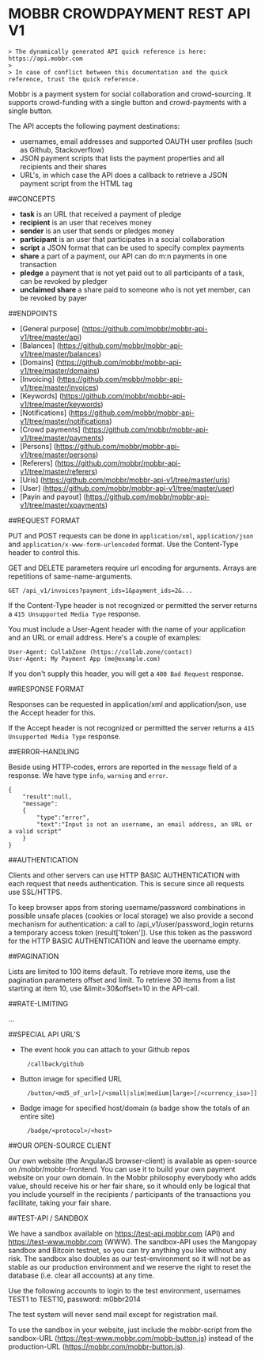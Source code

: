 MOBBR CROWDPAYMENT REST API V1
==============================

    > The dynamically generated API quick reference is here: https://api.mobbr.com
    >
    > In case of conflict between this documentation and the quick reference, trust the quick reference.

Mobbr is a payment system for social collaboration and crowd-sourcing. It supports crowd-funding with a single button and crowd-payments with a single button.

The API accepts the following payment destinations:
- usernames, email addresses and supported OAUTH user profiles (such as Github, Stackoverflow)
- JSON payment scripts that lists the payment properties and all recipients and their shares
- URL's, in which case the API does a callback to retrieve a JSON payment script from the <metadata name="participation" content="..." /> HTML tag

##CONCEPTS

- **task** is an URL that received a payment of pledge
- **recipient** is an user that receives money
- **sender** is an user that sends or pledges money
- **participant** is an user that participates in a social collaboration
- **script** a JSON format that can be used to specify complex payments
- **share** a part of a payment, our API can do m:n payments in one transaction
- **pledge** a payment that is not yet paid out to all participants of a task, can be revoked by pledger
- **unclaimed share** a share paid to someone who is not yet member, can be revoked by payer

##ENDPOINTS

- [General purpose] (https://github.com/mobbr/mobbr-api-v1/tree/master/api)
- [Balances] (https://github.com/mobbr/mobbr-api-v1/tree/master/balances)
- [Domains] (https://github.com/mobbr/mobbr-api-v1/tree/master/domains)
- [Invoicing] (https://github.com/mobbr/mobbr-api-v1/tree/master/invoices)
- [Keywords] (https://github.com/mobbr/mobbr-api-v1/tree/master/keywords)
- [Notifications] (https://github.com/mobbr/mobbr-api-v1/tree/master/notifications)
- [Crowd payments] (https://github.com/mobbr/mobbr-api-v1/tree/master/payments)
- [Persons] (https://github.com/mobbr/mobbr-api-v1/tree/master/persons)
- [Referers] (https://github.com/mobbr/mobbr-api-v1/tree/master/referers)
- [Uris] (https://github.com/mobbr/mobbr-api-v1/tree/master/uris)
- [User] (https://github.com/mobbr/mobbr-api-v1/tree/master/user)
- [Payin and payout] (https://github.com/mobbr/mobbr-api-v1/tree/master/xpayments)

##REQUEST FORMAT

PUT and POST requests can be done in `application/xml`, `application/json` and `application/x-www-form-urlencoded` format. Use the Content-Type header to control this.

GET and DELETE parameters require url encoding for arguments. Arrays are repetitions of same-name-arguments.

    GET /api_v1/invoices?payment_ids=1&payment_ids=2&...

If the Content-Type header is not recognized or permitted the server returns a `415 Unsupported Media Type` response.

You must include a User-Agent header with the name of your application and an URL or email address. Here's a couple of examples:

    User-Agent: CollabZone (https://collab.zone/contact)
    User-Agent: My Payment App (me@example.com)
     
If you don't supply this header, you will get a `400 Bad Request` response.

##RESPONSE FORMAT

Responses can be requested in application/xml and application/json, use the Accept header for this.

If the Accept header is not recognized or permitted the server returns a `415 Unsupported Media Type` response.

##ERROR-HANDLING

Beside using HTTP-codes, errors are reported in the `message` field of a response. We have type `info`, `warning` and `error`. 

    {
        "result":null,
        "message": 
        {
            "type":"error",
            "text":"Input is not an username, an email address, an URL or a valid script"
        }
    }

##AUTHENTICATION

Clients and other servers can use HTTP BASIC AUTHENTICATION with each request that needs authentication. This is secure since all requests use SSL/HTTPS.

To keep browser apps from storing username/password combinations in possible unsafe places (cookies or local storage) we also provide a second mechanism for authentication: a call to /api_v1/user/password_login returns a temporary access token (result['token']). Use this token as the password for the HTTP BASIC AUTHENTICATION and leave the username empty.

##PAGINATION

Lists are limited to 100 items default. To retrieve more items, use the pagination parameters offset and limit. To retrieve 30 items from a list starting at item 10, use &limit=30&offset=10 in the API-call.

##RATE-LIMITING

...

##SPECIAL API URL'S

- The event hook you can attach to your Github repos

        /callback/github

- Button image for specified URL

        /button/<md5_of_url>[/<small|slim|medium|large>[/<currency_iso>]]

- Badge image for specified host/domain (a badge show the totals of an entire site)

        /badge/<protocol>/<host>

##OUR OPEN-SOURCE CLIENT

Our own website (the AngularJS browser-client) is available as open-source on /mobbr/mobbr-frontend. You can use it to build your own payment website on your own domain. In the Mobbr philosophy everybody who adds value, should receive his or her fair share, so it whould only be logical that you include yourself in the recipients / participants of the transactions you facilitate, taking your fair share.

##TEST-API / SANDBOX

We have a sandbox available on https://test-api.mobbr.com (API) and https://test-www.mobbr.com (WWW). The sandbox-API uses the Mangopay sandbox and Bitcoin testnet, so you can try anything you like without any risk. The sandbox also doubles as our test-environment so it will not be as stable as our production environment and we reserve the right to reset the database (i.e. clear all accounts) at any time.

Use the following accounts to login to the test environment, usernames TEST1 to TEST10, password: m0bbr2014

The test system will never send mail except for registration mail.

To use the sandbox in your website, just include the mobbr-script from the sandbox-URL (https://test-www.mobbr.com/mobb-button.js) instead of the production-URL (https://mobbr.com/mobbr-button.js).

